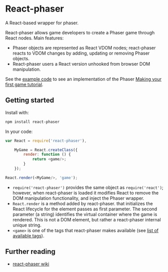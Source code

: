 # React-phaser

A React-based wrapper for phaser.

React-phaser allows game developers to create a Phaser game through React nodes. Main features:

- Phaser objects are represented as React VDOM nodes; react-phaser reacts to VDOM changes by adding, updating or removing Phaser objects.
- React-phaser users a React version unhooked from browser DOM manipulation.

See the [example code](https://github.com/evilfer/react-phaser/tree/master/src/examples) to see an implementation of the Phaser [Making your first game tutorial](http://phaser.io/tutorials/making-your-first-phaser-game).

## Getting started

Install with:
```bash
npm install react-phaser
```

In your code:

```javascript
var React = require('react-phaser'),

    MyGame = React.createClass({
    	render: function () {
			return <game/>;
		}
    });

React.render(<MyGame/>, 'game');
```

- `require('react-phaser')` provides the same object as `require('react')`; however, when react-phaser is loaded it modifies React to remove the DOM manipulation functionality, and inject the Phaser wrapper.
- `React.render` is a method added by react-phaser. that initializes the React lifecycle for the element passes as first parameter. The second parameter (a string) identifies the virtual container where the game is rendered. This is not a DOM element, but rather a react-phaser internal unique string.
- `<game>` is one of the tags that react-phaser makes available (see [list of available tags](https://github.com/evilfer/react-phaser/wiki/Tags)).



## Further reading

- [react-phaser wiki](https://github.com/evilfer/react-phaser/wiki)